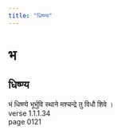 ```yaml
---
title: "धिष्ण्य"
---
```


# भ
## धिष्ण्य
भं धिष्ण्ये भूर्भुवि स्थाने मश्चन्द्रे तु विधौ शिवे ।<BR>verse 1.1.1.34<BR>page 0121

